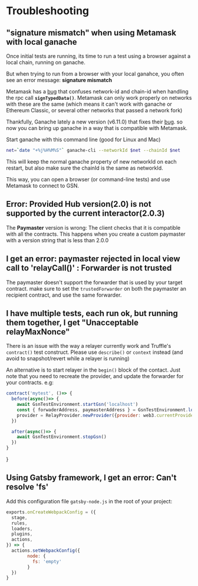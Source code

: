 # Troubleshooting

## "signature mismatch" when using Metamask with local ganache

Once initial tests are running, its time to run a test using a browser against a local chain, running on ganache.

But when trying to run from a browser with your local ganahce, you often see an error message: **signature mismatch**

Metamask has a [bug](https://github.com/MetaMask/metamask-extension/issues/8385) that confuses network-id and chain-id when handling the rpc call **`signTypedData()`**. Metamask can only work properly on networks with these are the same (which means it can't work with ganache or Ethereum Classic, or several other networks that passed a network fork)

Thankfully, Ganache lately a new version (v6.11.0) that fixes their [bug](https://github.com/trufflesuite/ganache-core/issues/515). so now you can bring up ganache in a way that is compatible with Metamask.

Start ganache with this command line (good for Linux and Mac)

```sh
net=`date "+%j%H%M%S"` ganache-cli --networkId $net --chainId $net
```

This will keep the normal ganache property of new networkId on each restart, but also make sure the chainId is the same as networkId.

This way, you can open a browser (or command-line tests) and use Metamask to connect to GSN.

## Error: Provided Hub version(2.0) is not supported by the current interactor(2.0.3)

The **Paymaster** version is wrong: The client checks that it is compatible with all the contracts.
This happens when you create a custom paymaster with a version string that is less than 2.0.0


## I get an error: paymaster rejected in local view call to 'relayCall()' : Forwarder is not trusted

The paymaster doesn't support the forwarder that is used by your target contract.
make sure to set the `trustedForwarder` on both the paymaster an recipient contract, and use the same forwarder.


## I have multiple tests, each run ok, but running them together, I get "Unacceptable relayMaxNonce"

There is an issue with the way a relayer currently work and Truffle's `contract()` test construct.
Please use `describe()` or `context` instead (and avoid to snapshot/revert while a relayer is running)

An alternative is to start relayer in the `begin()` block of the contact.
Just note that you need to recreate the provider, and update the forwarder for your contracts.
e.g:

```js
contract('mytest', ()=> {
  before(async()=> {
    await GsnTestEnvironment.startGsn('localhost')
    const { forwaderAddress, paymasterAddress } = GsnTestEnvironment.loadDeployment()
    provider = RelayProvider.newProvider({provider: web3.currentProvider, config: { paymasterAddress}})
  })

  after(async()=> {
    await GsnTestEnvironment.stopGsn()
  })
}

```
  
}



## Using Gatsby framework, I get an error: Can't resolve 'fs' 

Add this configuration file `gatsby-node.js` in the root of your project:
```js
exports.onCreateWebpackConfig = ({
  stage,
  rules,
  loaders,
  plugins,
  actions,
}) => {
  actions.setWebpackConfig({
        node: {
          fs: 'empty'
        }
  })
}
```
